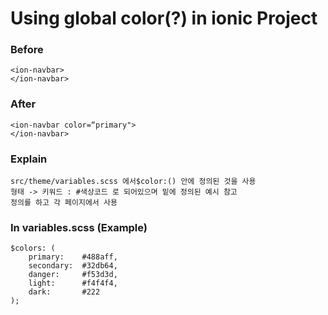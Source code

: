 # Using global color(?) in ionic Project

### Before 
	<ion-navbar>
	</ion-navbar> 

### After
	<ion-navbar color=“primary">
	</ion-navbar>

### Explain
	src/theme/variables.scss 에서$color:() 안에 정의된 것을 사용
	형태 -> 키워드 : #색상코드 로 되어있으며 밑에 정의된 예시 참고
	정의를 하고 각 페이지에서 사용
    
### In variables.scss (Example)
    $colors: (
        primary:    #488aff,
        secondary:  #32db64,
        danger:     #f53d3d,
        light:      #f4f4f4,
        dark:       #222
    );